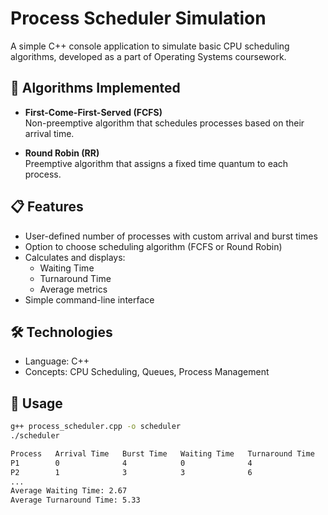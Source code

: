 # Process Scheduler Simulation

A simple C++ console application to simulate basic CPU scheduling algorithms, developed as a part of Operating Systems coursework.

## 🧠 Algorithms Implemented

- **First-Come-First-Served (FCFS)**  
  Non-preemptive algorithm that schedules processes based on their arrival time.

- **Round Robin (RR)**  
  Preemptive algorithm that assigns a fixed time quantum to each process.

## 📋 Features

- User-defined number of processes with custom arrival and burst times
- Option to choose scheduling algorithm (FCFS or Round Robin)
- Calculates and displays:
  - Waiting Time
  - Turnaround Time
  - Average metrics
- Simple command-line interface

## 🛠️ Technologies

- Language: C++
- Concepts: CPU Scheduling, Queues, Process Management

## 🚀 Usage

```bash
g++ process_scheduler.cpp -o scheduler
./scheduler

Process   Arrival Time   Burst Time   Waiting Time   Turnaround Time
P1        0              4            0              4
P2        1              3            3              6
...
Average Waiting Time: 2.67
Average Turnaround Time: 5.33

